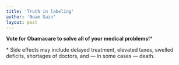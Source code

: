 ```yaml
---
title: 'Truth in labeling'
author: 'Noam Sain'
layout: post
---
```


**Vote for Obamacare to solve all of your medical problems!**\*

\* Side effects may include delayed treatment, elevated taxes, swelled deficits, shortages of doctors, and — in some cases — death.
